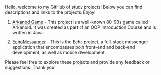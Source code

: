 

Hello, welcome to my GitHub of study projects! Below you can find descriptions and links to the projects. Enjoy!

1. [Arkanod Game](https://github.com/guretskiysemyon/ArkanoidGame) - 
This project is a well-known 80-90s game called Arkanoid. It was created as part of an OOP Introduction Course and is written in Java.


2. [EchoMessanger](https://github.com/guretskiysemyon/EchoMessenger) - 
This is the Echo project, a full-stack messenger application that encompasses both front-end and back-end development, as well as mobile development.

Please feel free to explore these projects and provide any feedback or suggestions. Thank you!
